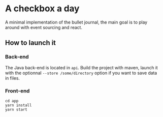 # A checkbox a day

A minimal implementation of the bullet journal, the main goal is to play around with event sourcing and react.

## How to launch it

### Back-end

The Java back-end is located in `api`. Build the project with maven, launch it with the optionnal `--store /some/directory` option if you want to save data in files.

### Front-end

    cd app
    yarn install
    yarn start
